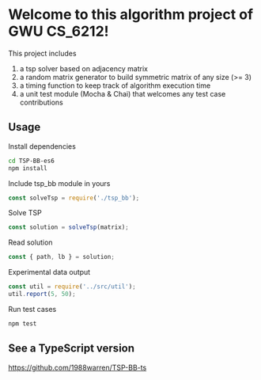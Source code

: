 # Welcome to this algorithm project of GWU CS_6212!

This project includes 
1. a tsp solver based on adjacency matrix
2. a random matrix generator to build symmetric matrix of any size (>= 3) 
3. a timing function to keep track of algorithm execution time
4. a unit test module (Mocha & Chai) that welcomes any test case contributions

## Usage

Install dependencies
```bash
cd TSP-BB-es6
npm install
```

Include tsp_bb module in yours
```JavaScript
const solveTsp = require('./tsp_bb');
```

Solve TSP
```JavaScript
const solution = solveTsp(matrix);
```

Read solution
```JavaScript
const { path, lb } = solution;
```

Experimental data output
```JavaScript
const util = require('../src/util');
util.report(5, 50);
```

Run test cases
```bash
npm test
```
## See a TypeScript version
https://github.com/1988warren/TSP-BB-ts
